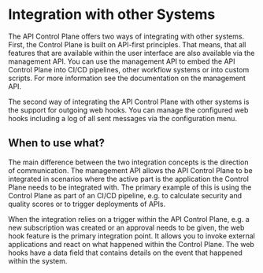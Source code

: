 # Integration with other Systems 

<head>
  <meta name="guidename" content="API Management"/>
  <meta name="context" content="GUID-76b818e0-c95b-41ec-a9e9-ec0cab88d258"/>
</head> 

The API Control Plane offers two ways of integrating with other systems. First, the Control Plane is built on API-first principles. That means, that all features that are available within the user interface are also available via the management API. You can use the management API to embed the API Control Plane into CI/CD pipelines, other workflow systems or into custom scripts. For more information see the documentation on the management API. 

The second way of integrating the API Control Plane with other systems is the support for outgoing web hooks. You can manage the configured web hooks including a log of all sent messages via the configuration menu. 

## When to use what? 

The main difference between the two integration concepts is the direction of communication. The management API allows the API Control Plane to be integrated in scenarios where the active part is the application the Control Plane needs to be integrated with. The primary example of this is using the Control Plane as part of an CI/CD pipeline, e.g. to calculate security and quality scores or to trigger deployments of APIs. 

When the integration relies on a trigger within the API Control Plane, e.g. a new subscription was created or an approval needs to be given, the web hook feature is the primary integration point. It allows you to invoke external applications and react on what happened within the Control Plane. The web hooks have a data field that contains details on the event that happened within the system.
